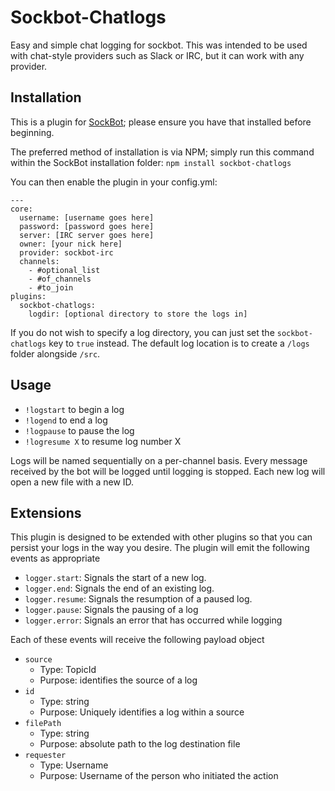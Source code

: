 # Sockbot-Chatlogs
Easy and simple chat logging for sockbot. This was intended to be used with chat-style providers such as Slack or IRC, but it can work with any provider.

## Installation
This is a plugin for [SockBot](https://github.com/SockDrawer/SockBot); please ensure you have that installed before beginning.

The preferred method of installation is via NPM; simply run this command within the SockBot installation folder: `npm install sockbot-chatlogs`

You can then enable the plugin in your config.yml:

```
---
core:
  username: [username goes here]
  password: [password goes here]
  server: [IRC server goes here]
  owner: [your nick here]
  provider: sockbot-irc
  channels:
    - #optional_list
    - #of_channels
    - #to_join
plugins:
  sockbot-chatlogs:
    logdir: [optional directory to store the logs in]
```

If you do not wish to specify a log directory, you can just set the `sockbot-chatlogs` key to `true` instead. The default log location is to create a `/logs` folder alongside `/src`. 

## Usage

- `!logstart` to begin a log
- `!logend` to end a log
- `!logpause` to pause the log
- `!logresume X` to resume log number X

Logs will be named sequentially on a per-channel basis. Every message received by the bot will be logged until logging is stopped. Each new log will open a new file with a new ID.

## Extensions

This plugin is designed to be extended with other plugins so that you can persist your logs in the way you desire. The plugin will emit the following events as appropriate
- `logger.start`: Signals the start of a new log.
- `logger.end`: Signals the end of an existing log.
- `logger.resume`: Signals the resumption of a paused log.
- `logger.pause`: Signals the pausing of a log
- `logger.error`: Signals an error that has occurred while logging

Each of these events will receive the following payload object

- `source`
    -   Type: TopicId
    -   Purpose: identifies the source of a log
- `id`
    -   Type: string
    -   Purpose: Uniquely identifies a log within a source
- `filePath`
    -   Type: string
    -   Purpose: absolute path to the log destination file
- `requester`
    -   Type: Username
    -   Purpose: Username of the person who initiated the action
